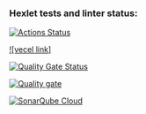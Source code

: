 ### Hexlet tests and linter status:
[![Actions Status](https://github.com/eruvira/frontend-project-11/actions/workflows/hexlet-check.yml/badge.svg)](https://github.com/eruvira/frontend-project-11/actions)

[![vecel link]](https://frontend-project-11-five-chi.vercel.app/)

[![Quality Gate Status](https://sonarcloud.io/api/project_badges/measure?project=eruvira_frontend-project-11&metric=alert_status)](https://sonarcloud.io/summary/new_code?id=eruvira_frontend-project-11)

[![Quality gate](https://sonarcloud.io/api/project_badges/quality_gate?project=eruvira_frontend-project-11)](https://sonarcloud.io/summary/new_code?id=eruvira_frontend-project-11)

[![SonarQube Cloud](https://sonarcloud.io/images/project_badges/sonarcloud-light.svg)](https://sonarcloud.io/summary/new_code?id=eruvira_frontend-project-11)